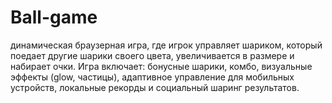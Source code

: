 # Ball-game
динамическая браузерная игра, где игрок управляет шариком, который поедает другие шарики своего цвета, увеличивается в размере и набирает очки. Игра включает: бонусные шарики, комбо, визуальные эффекты (glow, частицы), адаптивное управление для мобильных устройств, локальные рекорды и социальный шаринг результатов.
